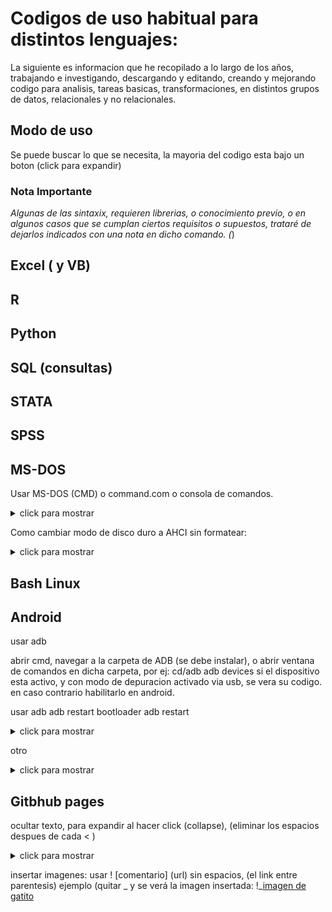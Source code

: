 # Codigos de uso habitual para distintos lenguajes:

La siguiente es informacion que he recopilado a lo largo de los años, trabajando e investigando, descargando y editando, creando y mejorando codigo para analisis, tareas basicas, transformaciones, en distintos grupos de datos, relacionales y no relacionales.

##  Modo de uso
 Se puede buscar lo que se necesita, la mayoria del codigo esta bajo un boton (click para expandir)

### Nota Importante

*Algunas de las sintaxix, requieren librerias, o conocimiento previo, o en algunos casos que se cumplan ciertos requisitos o supuestos, trataré de dejarlos indicados con una nota en dicho comando. (*)


## Excel ( y VB)

## R

## Python

## SQL (consultas)

## STATA

## SPSS

## MS-DOS

Usar MS-DOS (CMD) o command.com o consola de comandos.

<details><summary>click para mostrar</summary>
<p>
  
  - inicio
  - ejecutar o buscar
  
  - cmd
  
  - para ejecutarlo en modo administrador, segundo boton del mouse en el icono de la aplicacion, "ejecutar como administrador" 
  
</p>
</details>

Como cambiar modo de disco duro a AHCI sin formatear:

<details><summary>click para mostrar</summary>
<p>

- cmd (modo admin)
- bcdedit /set {current} safeboot minimal
 #### reiniciar a la bios, activar modo ACHI y listo. entrar a windows de nuevo
- cmd
- bcdedit /deletevalue {current} safeboot
- reiniciar
 
</p>
</details>



## Bash Linux

## Android
usar adb


abrir cmd, navegar a la carpeta de ADB (se debe instalar), o abrir ventana de comandos en dicha carpeta, por ej: cd/adb
adb devices
si el dispositivo esta activo, y con modo de depuracion activado via usb, se vera su codigo. en caso contrario habilitarlo en android.

usar adb
adb restart bootloader
adb restart 

<details><summary>click para mostrar</summary>
<p>
 
desbloquear bootloader (en modo fastboot)
fastboot flashing unlock
fastboot flashin unlock_critical

bloquear bootloader % ojo que al desbloquear o bloquear el bootloader el telefono se reinicia de fabrica %

fastboot flashing lock
fastboot flashing lock_critical

 
</p>
</details>

otro

<details><summary>click para mostrar</summary>
<p>
 
  escribir aqui el texto a expandir.
 
</p>
</details>


## Gitbhub pages

ocultar texto, para expandir al hacer click (collapse), (eliminar los espacios despues de cada < ) 

<details><summary>click para mostrar</summary>
<p>

< details>< summary>click para mostrar< /summary>
< p>
 
  escribir aqui el texto a expandir.
 
< /p>
< /details>

  </p>
</details>


insertar imagenes:
usar ! [comentario] (url) sin espacios,  (el link entre parentesis)
ejemplo (quitar _ y se verá la imagen insertada: !_[imagen de gatito](https://cdn2.actitudfem.com/media/files/styles/big_img/public/images/2019/08/de-donde-salio-el-meme-del-gato-en-la-mesa-portada.jpg)
